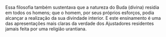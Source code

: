 ﻿Essa filosofia também sustentava que a natureza do Buda (divina) residia em todos os homens; que o homem, por seus próprios esforços, podia alcançar a realização da sua divindade interior. E este ensinamento é uma das apresentações mais claras da verdade dos Ajustadores residentes jamais feita por uma religião urantiana.